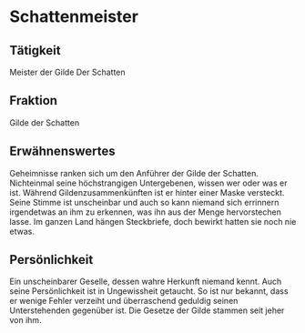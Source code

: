 # Schattenmeister

## Tätigkeit
Meister der Gilde Der Schatten
## Fraktion
Gilde der Schatten

## Erwähnenswertes
Geheimnisse ranken sich um den Anführer der Gilde der Schatten. Nichteinmal seine höchstrangigen Untergebenen, wissen wer oder was er ist. Während Gildenzusammenkünften ist er hinter einer Maske versteckt. Seine Stimme ist unscheinbar und auch so kann niemand sich errinnern irgendetwas an ihm zu erkennen, was ihn aus der Menge hervorstechen lasse.
Im ganzen Land hängen Steckbriefe, doch bewirkt hatten sie noch nie etwas.


## Persönlichkeit
Ein unscheinbarer Geselle, dessen wahre Herkunft niemand kennt. Auch seine Persönlichkeit ist in Ungewissheit getaucht.
So ist nur bekannt, dass er wenige Fehler verzeiht und überraschend geduldig seinen Unterstehenden gegenüber ist. 
Die Gesetze der Gilde stammen seit jeher von ihm.


